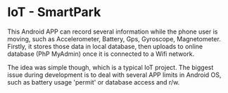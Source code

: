 # IoT - SmartPark

This Android APP can record several information while the phone user is moving, such as  Accelerometer, Battery, Gps, Gyroscope,  Magnetometer. Firstly, it stores those data in local database, then uploads to online database (PhP MyAdmin) once it is connected to a Wifi network.

The idea was simple though, which is a typical IoT project. The biggest issue during development is to deal with several APP limits in Android OS, such as battery usage 'permit' or database access and r/w.
